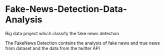 # Fake-News-Detection-Data-Analysis
Big data project which classify the fake news detection

The FakeNews Detection contains the analysis of fake news and true news from dataset and the data from the twitter API 


